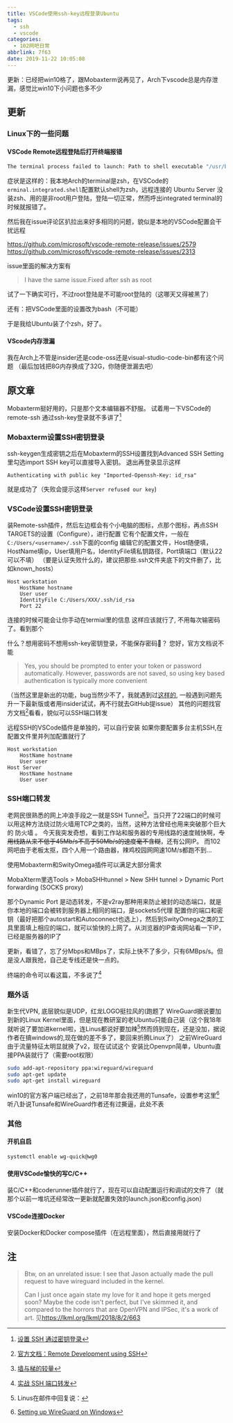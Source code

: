 ```yaml
---
title: VSCode使用ssh-key远程登录Ubuntu
tags:
  - ssh
  - vscode
categories:
  - 102网吧日常
abbrlink: 7f63
date: 2019-11-22 10:05:08
---
```

更新：已经把win10格了，跟Mobaxterm说再见了，Arch下vscode总是内存泄漏，感觉比win10下小问题也多不少

<!-- more -->

## 更新

### Linux下的一些问题

#### VSCode Remote远程登陆后打开终端报错

```bash
The terminal process failed to launch: Path to shell executable "/usr/bin/zsh" does not exist.
```

症状是这样的：我本地Arch的terminal是zsh，在VSCode的`erminal.integrated.shell`配置默认shell为zsh，远程连接的 Ubuntu Server 没装zsh、用的是非root用户登陆，登陆一切正常，然而呼出integrated terminal的时候就报错了。

然后我在issue评论区扒拉出来好多相同的问题，貌似是本地的VSCode配置会干扰远程

<https://github.com/microsoft/vscode-remote-release/issues/2579>
<https://github.com/microsoft/vscode-remote-release/issues/2313>

issue里面的解决方案有

>I have the same issue.Fixed after ssh as root

试了一下确实可行，不过root登陆是不可能root登陆的（这哪天又得被黑了）

还有：把VSCode里面的设置改为bash（不可能）

于是我给Ubuntu装了个zsh，好了。

#### VScode内存泄漏

我在Arch上不管是insider还是code-oss还是visual-studio-code-bin都有这个问题
（最后加钱把8G内存换成了32G，你随便泄漏去吧）

## 原文章

Mobaxterm挺好用的，只是那个文本编辑器不舒服。
试着用一下VSCode的remote-ssh
通过ssh-key登录就不多讲了[^1]

### Mobaxterm设置SSH密钥登录

ssh-keygen生成密钥之后在Mobaxterm的SSH设置找到Advanced SSH Setting里勾选import SSH key可以直接导入密钥。
退出再登录显示这样

```log
Authenticating with public key "Imported-Openssh-Key: id_rsa"
```

就是成功了（失败会提示这样`Server refused our key`)

### VSCode设置SSH密钥登录

装Remote-ssh插件，然后左边框会有个小电脑的图标，点那个图标，再点SSH TARGETS的设置（Configure），进行配置
它有个配置文件，一般在`C:/Users/<username>/.ssh`下面的config
编辑它的配置文件，Host随便填，HostName填ip，User填用户名，IdentityFile填私钥路径，Port填端口（默认22可以不填）
（要是认证失败什么的，建议把那些.ssh文件夹底下的文件删了，比如known_hosts）

```config
Host workstation
    HostName hostname
    User user
    IdentityFile C:/Users/XXX/.ssh/id_rsa
    Port 22
```

连接的时候可能会让你手动在termial里的信息
这样应该就行了, 不用每次输密码了。看到那个

什么？想用密码不想用ssh-key密钥登录，不能保存密码🐴？
您好，官方文档说不能
>Yes, you should be prompted to enter your token or password automatically. However, passwords are not saved, so using key based authentication is typically more convenient

（当然这里是新出的功能，bug当然少不了，我就遇到过[这样的](https://github.com/microsoft/vscode-remote-release/issues/1217), 一般遇到问题先升一下最新版或者用insider试试，再不行就去GitHub提issue）
其他的问题找官方文档[^2]看看，貌似可以SSH端口转发

远程SSH的VSCode插件是单独的，可以自行安装
如果你要配置多台主机SSH,在配置文件里并列加配置就行了

```config
Host workstation
    HostName hostname
    User user
Host Server
    HostName hostname
    User user
```

### SSH端口转发

老网民很熟悉的网上冲浪手段之一就是SSH Tunnel[^3]。当只开了22端口的时候可以用这种方法绕过防火墙用TCP之类的，当然，这种方法曾经也用来突破那个巨大的 防火墙 。
今天我突发奇想，看到工作站和服务器的专用线路的速度贼快啊，~~专用线路从来不低于45Mb/s不高于50Mb/s的速度毫不含糊~~，还有公网IP。
而102网吧由于老板太抠，四个人用一个路由器，辣鸡校园网网速10M/s都跑不到...

使用Mobaxterm和SwityOmega插件可以满足大部分需求

MobaXterm里选Tools > MobaSHHtunnel > New SHH tunnel > Dynamic Port forwarding (SOCKS proxy)

那个Dynamic Port 是动态转发，不是v2ray那种用来防止被封的动态端口，就是你本地的端口会被转到服务器上相同的端口，是sockets5代理
配置你的端口和密钥（最好把那个autostart和Autoconnect也选上），然后到SwityOmega之类的工具里面填上相应的端口，就可以愉快的上网了。从浏览器的IP查询网站看一下IP，已经是服务器的IP了

更新，看错了，忘了分Mbps和MBps了，实际上快不了多少，只有6MBps/s。但是没人跟我抢，自己走专线还是快一点的。

终端的命令可以看这篇，不多说了[^4]

### 题外话

新生代VPN, 底层貌似是UDP，红龙LOGO挺拉风的(跑题了
WireGuard据说要加到新的Linux Kernel里面，但是现在教研室的老Ubuntu只能自己装（这个我18年就听说了要加进kernel啦，连Linus都说好要加辣[^5]然而鸽到现在，还是没加，据说作者在搞windows的,现在做的差不多了，要回来折腾Linux了）
之前WireGuard由于流量特征太明显就换了v2，现在试试这个
安装比Openvpn简单，Ubuntu直接PPA装就行了（需要root权限）

```bash
sudo add-apt-repository ppa:wireguard/wireguard
sudo apt-get update
sudo apt-get install wireguard
```

win10的官方客户端已经出了，之前18年那会我还用的Tunsafe，设置参考这里[^6]
听八卦说Tunsafe和WireGuard作者还有过撕逼，此处不表

### 其他

#### 开机自启

```bash
systemctl enable wg-quick@wg0
```

#### 使用VSCode愉快的写C/C++

装C/C++和coderunner插件就行了，现在可以自动配置运行和调试的文件了（就那个以前一堆坑还经常改一更新就配置失效的launch.json和config.json）

#### VSCode连接Docker

安装Docker和Docker compose插件（在远程里面），然后直接用就行了 

## 注

[^1]:[设置 SSH 通过密钥登录](https://hyjk2000.github.io/2012/03/16/how-to-set-up-ssh-keys/)  
[^2]:[官方文档：Remote Development using SSH](https://code.visualstudio.com/docs/remote/ssh)  
[^3]:[墙与梯的较量](https://blog.yandere.moe/moe/gfw-vs-proxy/97.html)  
[^4]:[实战 SSH 端口转发](https://www.ibm.com/developerworks/cn/linux/l-cn-sshforward/index.html)  
[^5]:Linus在邮件中回复说：
>Btw, on an unrelated issue: I see that Jason actually made the pull
>request to have wireguard included in the kernel.
>
>Can I just once again state my love for it and hope it gets merged
>soon? Maybe the code isn't perfect, but I've skimmed it, and compared to the horrors that are OpenVPN and IPSec, it's a work of art.
见<https://lkml.org/lkml/2018/8/2/663>
[^6]:[Setting up WireGuard on Windows](https://golb.hplar.ch/2019/07/wireguard-windows.html)
